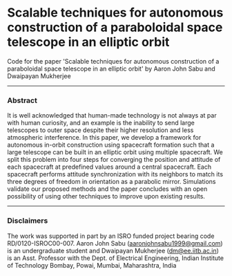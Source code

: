 # Scalable techniques for autonomous construction of a paraboloidal space telescope in an elliptic orbit

Code for the paper 'Scalable techniques for autonomous construction of a paraboloidal space telescope in an elliptic orbit' by Aaron John Sabu and Dwaipayan Mukherjee

***
### Abstract

It is well acknowledged that human-made technology is not always at par with human curiosity, and an example is the inability to send large telescopes to outer space despite their higher resolution and less atmospheric interference. In this paper, we develop a framework for autonomous in-orbit construction using spacecraft formation such that a large telescope can be built in an elliptic orbit using multiple spacecraft. We split this problem into four steps for converging the position and attitude of each spacecraft at predefined values around a central spacecraft. Each spacecraft performs attitude synchronization with its neighbors to match its three degrees of freedom in orientation as a parabolic mirror. Simulations validate our proposed methods and the paper concludes with an open possibility of using other techniques to improve upon existing results.

***
### Disclaimers

The work was supported in part by an ISRO funded project bearing code RD/0120-ISROC00-007. Aaron John Sabu (<a href="mailto:aaronjohnsabu1999@gmail.com">aaronjohnsabu1999@gmail.com</a>) is an undergraduate student and Dwaipayan Mukherjee (<a href="mailto:dm@ee.iitb.ac.in">dm@ee.iitb.ac.in</a>) is an Asst. Professor with the Dept. of Electrical Engineering, Indian Institute of Technology Bombay, Powai, Mumbai, Maharashtra, India